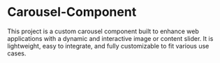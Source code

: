 # Carousel-Component
This project is a custom carousel component built to enhance web applications with a dynamic and interactive image or content slider. It is lightweight, easy to integrate, and fully customizable to fit various use cases.
